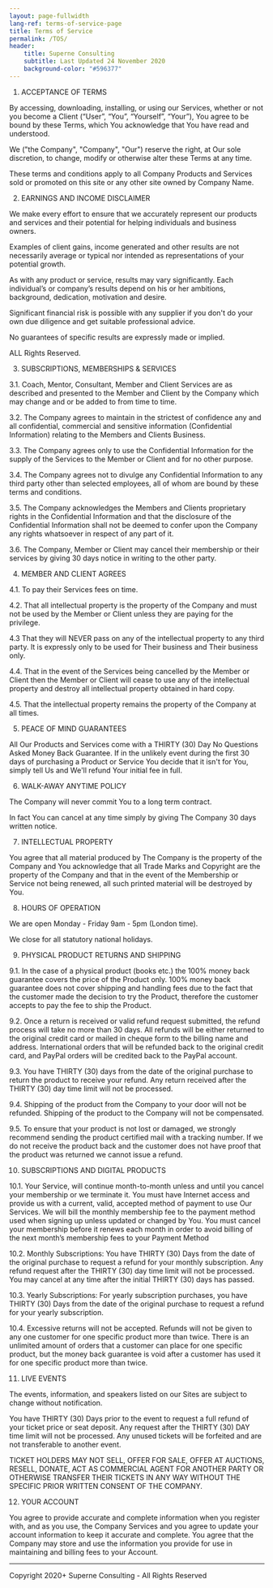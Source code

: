 ```yaml
---
layout: page-fullwidth
lang-ref: terms-of-service-page
title: Terms of Service
permalink: /TOS/
header:
    title: Superne Consulting
    subtitle: Last Updated 24 November 2020
    background-color: "#596377"
---
```


1. ACCEPTANCE OF TERMS

By accessing, downloading, installing, or using our Services, whether or not you become a Client (“User”, “You”, “Yourself”, “Your”), You agree to be bound by these Terms, which You acknowledge that You have read and understood.

We ("the Company", "Company", "Our") reserve the right, at Our sole discretion, to change, modify or otherwise alter these Terms at any time.

These terms and conditions apply to all Company Products and Services sold or promoted on this site or any other site owned by Company Name.

2. EARNINGS AND INCOME DISCLAIMER

We make every effort to ensure that we accurately represent our products and services and their potential for helping individuals and business owners.

Examples of client gains, income generated and other results are not necessarily average or typical nor intended as representations of your potential growth.

As with any product or service, results may vary significantly. Each individual’s or company’s results depend on his or her ambitions, background, dedication, motivation and desire.

Significant financial risk is possible with any supplier if you don't do your own due diligence and get suitable professional advice.

No guarantees of specific results are expressly made or implied.

ALL Rights Reserved.

3. SUBSCRIPTIONS, MEMBERSHIPS & SERVICES

3.1. Coach, Mentor, Consultant, Member and Client Services are as described and presented to the Member and Client by the Company which may change and or be added to from time to time.

3.2. The Company agrees to maintain in the strictest of confidence any and all confidential, commercial and sensitive information (Confidential Information) relating to the Members and Clients Business.

3.3. The Company agrees only to use the Confidential Information for the supply of the Services to the Member or Client and for no other purpose.

3.4. The Company agrees not to divulge any Confidential Information to any third party other than selected employees, all of whom are bound by these terms and conditions.

3.5. The Company acknowledges the Members and Clients proprietary rights in the Confidential Information and that the disclosure of the Confidential Information shall not be deemed to confer upon the Company any rights whatsoever in respect of any part of it.

3.6. The Company, Member or Client may cancel their membership or their services by giving 30 days notice in writing to the other party.

4. MEMBER AND CLIENT AGREES

4.1. To pay their Services fees on time.

4.2. That all intellectual property is the property of the Company and must not be used by the Member or Client unless they are paying for the privilege.

4.3 That they will NEVER pass on any of the intellectual property to any third party. It is expressly only to be used for Their business and Their business only.

4.4. That in the event of the Services being cancelled by the Member or Client then the Member or Client will cease to use any of the intellectual property and destroy all intellectual property obtained in hard copy.

4.5. That the intellectual property remains the property of the Company at all times.

5. PEACE OF MIND GUARANTEES

All Our Products and Services come with a THIRTY (30) Day No Questions Asked Money Back Guarantee. If in the unlikely event during the first 30 days of purchasing a Product or Service You decide that it isn't for You, simply tell Us and We'll refund Your initial fee in full.

6. WALK-AWAY ANYTIME POLICY

The Company will never commit You to a long term contract.

In fact You can cancel at any time simply by giving The Company 30 days written notice.

7. INTELLECTUAL PROPERTY

You agree that all material produced by The Company is the property of the Company and You acknowledge that all Trade Marks and Copyright are the property of the Company and that in the event of the Membership or Service not being renewed, all such printed material will be destroyed by You.

8. HOURS OF OPERATION

We are open Monday - Friday 9am - 5pm (London time).

We close for all statutory national holidays.

9. PHYSICAL PRODUCT RETURNS AND SHIPPING

9.1. In the case of a physical product (books etc.) the 100% money back guarantee covers the price of the Product only. 100% money back guarantee does not cover shipping and handling fees due to the fact that the customer made the decision to try the Product, therefore the customer accepts to pay the fee to ship the Product.

9.2. Once a return is received or valid refund request submitted, the refund process will take no more than 30 days. All refunds will be either returned to the original credit card or mailed in cheque form to the billing name and address. International orders that will be refunded back to the original credit card, and PayPal orders will be credited back to the PayPal account.

9.3. You have THIRTY (30) days from the date of the original purchase to return the product to receive your refund. Any return received after the THIRTY (30) day time limit will not be processed.

9.4. Shipping of the product from the Company to your door will not be refunded. Shipping of the product to the Company will not be compensated.

9.5. To ensure that your product is not lost or damaged, we strongly recommend sending the product certified mail with a tracking number. If we do not receive the product back and the customer does not have proof that the product was returned we cannot issue a refund.

10. SUBSCRIPTIONS AND DIGITAL PRODUCTS

10.1. Your Service, will continue month-to-month unless and until you cancel your membership or we terminate it. You must have Internet access and provide us with a current, valid, accepted method of payment to use Our Services. We will bill the monthly membership fee to the payment method used when signing up unless updated or changed by You. You must cancel your membership before it renews each month in order to avoid billing of the next month’s membership fees to your Payment Method

10.2. Monthly Subscriptions: You have THIRTY (30) Days from the date of the original purchase to request a refund for your monthly subscription. Any refund request after the THIRTY (30) day time limit will not be processed. You may cancel at any time after the initial THIRTY (30) days has passed.

10.3. Yearly Subscriptions: For yearly subscription purchases, you have THIRTY (30) Days from the date of the original purchase to request a refund for your yearly subscription.

10.4. Excessive returns will not be accepted. Refunds will not be given to any one customer for one specific product more than twice. There is an unlimited amount of orders that a customer can place for one specific product, but the money back guarantee is void after a customer has used it for one specific product more than twice.

11. LIVE EVENTS

The events, information, and speakers listed on our Sites are subject to change without notification.

You have THIRTY (30) Days prior to the event to request a full refund of your ticket price or seat deposit. Any request after the THIRTY (30) DAY time limit will not be processed. Any unused tickets will be forfeited and are not transferable to another event.

TICKET HOLDERS MAY NOT SELL, OFFER FOR SALE, OFFER AT AUCTIONS, RESELL, DONATE, ACT AS COMMERCIAL AGENT FOR ANOTHER PARTY OR OTHERWISE TRANSFER THEIR TICKETS IN ANY WAY WITHOUT THE SPECIFIC PRIOR WRITTEN CONSENT OF THE COMPANY.

12. YOUR ACCOUNT

You agree to provide accurate and complete information when you register with, and as you use, the Company Services and you agree to update your account information to keep it accurate and complete. You agree that the Company may store and use the information you provide for use in maintaining and billing fees to your Account.
<hr>
Copyright 2020+  Superne Consulting - All Rights Reserved

